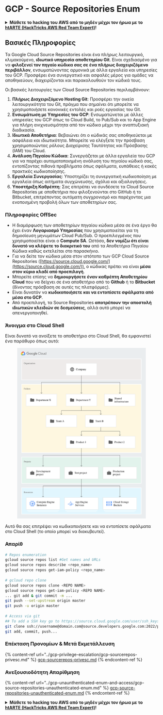 # GCP - Source Repositories Enum

<details>

<summary><strong>Μάθετε το hacking του AWS από το μηδέν μέχρι τον ήρωα με το</strong> <a href="https://training.hacktricks.xyz/courses/arte"><strong>htARTE (HackTricks AWS Red Team Expert)</strong></a><strong>!</strong></summary>

Άλλοι τρόποι για να υποστηρίξετε το HackTricks:

* Εάν θέλετε να δείτε την **εταιρεία σας να διαφημίζεται στο HackTricks** ή να **κατεβάσετε το HackTricks σε μορφή PDF** ελέγξτε τα [**ΣΧΕΔΙΑ ΣΥΝΔΡΟΜΗΣ**](https://github.com/sponsors/carlospolop)!
* Αποκτήστε το [**επίσημο PEASS & HackTricks swag**](https://peass.creator-spring.com)
* Ανακαλύψτε [**The PEASS Family**](https://opensea.io/collection/the-peass-family), τη συλλογή μας από αποκλειστικά [**NFTs**](https://opensea.io/collection/the-peass-family)
* **Εγγραφείτε στη** 💬 [**ομάδα Discord**](https://discord.gg/hRep4RUj7f) ή στη [**ομάδα telegram**](https://t.me/peass) ή **ακολουθήστε** με στο **Twitter** 🐦 [**@carlospolopm**](https://twitter.com/carlospolopm)**.**
* **Μοιραστείτε τα hacking tricks σας υποβάλλοντας PRs στα** [**HackTricks**](https://github.com/carlospolop/hacktricks) και [**HackTricks Cloud**](https://github.com/carlospolop/hacktricks-cloud) αποθετήρια του github.

</details>

## Βασικές Πληροφορίες <a href="#reviewing-cloud-git-repositories" id="reviewing-cloud-git-repositories"></a>

Τα Google Cloud Source Repositories είναι ένα πλήρως λειτουργικό, κλιμακούμενο, **ιδιωτικό υπηρεσία αποθετηρίου Git**. Είναι σχεδιασμένο για να **φιλοξενεί τον πηγαίο κώδικα σας σε ένα πλήρως διαχειριζόμενο περιβάλλον**, ενσωματώνοντας αρμονικά με άλλα εργαλεία και υπηρεσίες του GCP. Προσφέρει ένα συνεργατικό και ασφαλές μέρος για ομάδες να αποθηκεύουν, διαχειρίζονται και παρακολουθούν τον κώδικά τους.

Οι βασικές λειτουργίες των Cloud Source Repositories περιλαμβάνουν:

1. **Πλήρως Διαχειριζόμενο Hosting Git**: Προσφέρει την οικεία λειτουργικότητα του Git, πράγμα που σημαίνει ότι μπορείτε να χρησιμοποιήσετε κανονικές εντολές και ροές εργασίας του Git.
2. **Ενσωμάτωση με Υπηρεσίες του GCP**: Ενσωματώνεται με άλλες υπηρεσίες του GCP όπως το Cloud Build, το Pub/Sub και το App Engine για πλήρη ανιχνευσιμότητα από τον κώδικα μέχρι την αναπτυξιακή διαδικασία.
3. **Ιδιωτικά Αποθετήρια**: Βεβαιώνει ότι ο κώδικάς σας αποθηκεύεται με ασφάλεια και ιδιωτικότητα. Μπορείτε να ελέγξετε την πρόσβαση χρησιμοποιώντας ρόλους Διαχείρισης Ταυτότητας και Πρόσβασης (IAM) του Cloud.
4. **Ανάλυση Πηγαίου Κώδικα**: Συνεργάζεται με άλλα εργαλεία του GCP για να παρέχει αυτοματοποιημένη ανάλυση του πηγαίου κώδικά σας, εντοπίζοντας πιθανά προβλήματα όπως σφάλματα, ευπάθειες ή κακές πρακτικές κωδικοποίησης.
5. **Εργαλεία Συνεργασίας**: Υποστηρίζει τη συνεργατική κωδικοποίηση με εργαλεία όπως αιτήματα συγχώνευσης, σχόλια και αξιολογήσεις.
6. **Υποστήριξη Καθρέπτη**: Σας επιτρέπει να συνδέσετε τα Cloud Source Repositories με αποθετήρια που φιλοξενούνται στο GitHub ή το Bitbucket, επιτρέποντας αυτόματη συγχρονισμό και παρέχοντας μια ενοποιημένη προβολή όλων των αποθετηρίων σας.

### Πληροφορίες OffSec <a href="#reviewing-cloud-git-repositories" id="reviewing-cloud-git-repositories"></a>

* Η διαμόρφωση των αποθετηρίων πηγαίου κώδικα μέσα σε ένα έργο θα έχει έναν **Λογαριασμό Υπηρεσίας** που χρησιμοποιείται για τη δημοσίευση μηνυμάτων Cloud Pub/Sub. Ο προεπιλεγμένος που χρησιμοποιείται είναι ο **Compute SA**. Ωστόσο, **δεν νομίζω ότι είναι δυνατό να κλέψετε το διακριτικό του** από τα Αποθετήρια Πηγαίου Κώδικα καθώς εκτελείται στο παρασκήνιο.
* Για να δείτε τον κώδικα μέσα στον ιστότοπο των GCP Cloud Source Repositories ([https://source.cloud.google.com/](https://source.cloud.google.com/)), ο κώδικας πρέπει να είναι **μέσα στον κύριο κλαδί από προεπιλογή**.
* Μπορείτε επίσης να **δημιουργήσετε έναν καθρέπτη Αποθετηρίου Cloud** που να δείχνει σε ένα αποθετήριο από το **Github** ή το **Bitbucket** (δίνοντας πρόσβαση σε αυτές τις πλατφόρμες).
* Είναι δυνατόν να **κωδικοποιήσετε και να εντοπίσετε σφάλματα από μέσα στο GCP**.
* Από προεπιλογή, τα Source Repositories **αποτρέπουν την αποστολή ιδιωτικών κλειδιών σε δεσμεύσεις**, αλλά αυτό μπορεί να απενεργοποιηθεί.

### Άνοιγμα στο Cloud Shell

Είναι δυνατό να ανοίξετε το αποθετήριο στο Cloud Shell, θα εμφανιστεί ένα παράθυρο όπως αυτό:

<figure><img src="../../../.gitbook/assets/image (136).png" alt=""><figcaption></figcaption></figure>

Αυτό θα σας επιτρέψει να κωδικοποιήσετε και να εντοπίσετε σφάλματα στο Cloud Shell (το οποίο μπορεί να διακυβευτεί).

### Απαρίθ

```bash
# Repos enumeration
gcloud source repos list #Get names and URLs
gcloud source repos describe <repo_name>
gcloud source repos get-iam-policy <repo_name>

# gcloud repo clone
gcloud source repos clone <REPO NAME>
gcloud source repos get-iam-policy <REPO NAME>
... git add & git commit -m ...
git push --set-upstream origin master
git push -u origin master

# Access via git
## To add a SSH key go to https://source.cloud.google.com/user/ssh_keys (no gcloud command)
git clone ssh://username@domain.com@source.developers.google.com:2022/p/<proj-name>/r/<repo-name>
git add, commit, push...
```

### Επέκταση Προνομίων & Μετά Εκμετάλλευση

{% content-ref url="../gcp-privilege-escalation/gcp-sourcerepos-privesc.md" %}
[gcp-sourcerepos-privesc.md](../gcp-privilege-escalation/gcp-sourcerepos-privesc.md)
{% endcontent-ref %}

### Ανεξουσιοδότητη Απαρίθμηση

{% content-ref url="../gcp-unaunthenticated-enum-and-access/gcp-source-repositories-unauthenticated-enum.md" %}
[gcp-source-repositories-unauthenticated-enum.md](../gcp-unaunthenticated-enum-and-access/gcp-source-repositories-unauthenticated-enum.md)
{% endcontent-ref %}

<details>

<summary><strong>Μάθετε το hacking του AWS από το μηδέν μέχρι τον ήρωα με το</strong> <a href="https://training.hacktricks.xyz/courses/arte"><strong>htARTE (HackTricks AWS Red Team Expert)</strong></a><strong>!</strong></summary>

Άλλοι τρόποι για να υποστηρίξετε το HackTricks:

* Εάν θέλετε να δείτε την **εταιρεία σας να διαφημίζεται στο HackTricks** ή να **κατεβάσετε το HackTricks σε μορφή PDF** ελέγξτε τα [**ΣΧΕΔΙΑ ΣΥΝΔΡΟΜΗΣ**](https://github.com/sponsors/carlospolop)!
* Αποκτήστε το [**επίσημο PEASS & HackTricks swag**](https://peass.creator-spring.com)
* Ανακαλύψτε [**The PEASS Family**](https://opensea.io/collection/the-peass-family), τη συλλογή μας από αποκλειστικά [**NFTs**](https://opensea.io/collection/the-peass-family)
* **Συμμετάσχετε στη** 💬 [**ομάδα Discord**](https://discord.gg/hRep4RUj7f) ή στη [**ομάδα telegram**](https://t.me/peass) ή **ακολουθήστε** με στο **Twitter** 🐦 [**@carlospolopm**](https://twitter.com/carlospolopm)**.**
* **Μοιραστείτε τα hacking tricks σας υποβάλλοντας PRs στα** [**HackTricks**](https://github.com/carlospolop/hacktricks) και [**HackTricks Cloud**](https://github.com/carlospolop/hacktricks-cloud) αποθετήρια του github.

</details>
